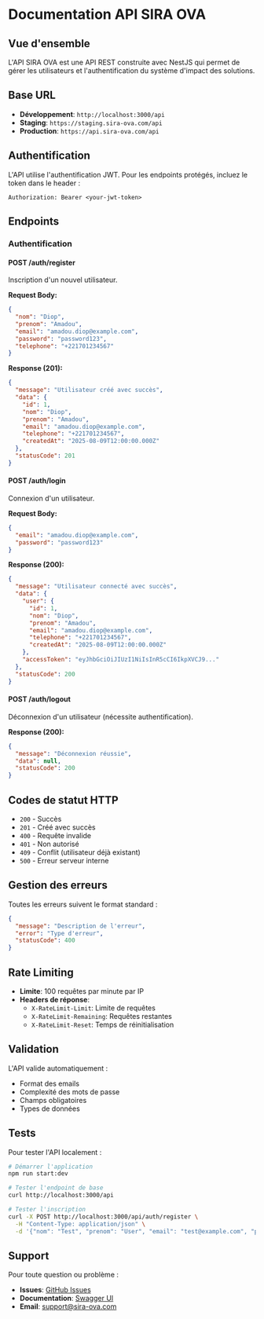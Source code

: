 # Documentation API SIRA OVA

## Vue d'ensemble

L'API SIRA OVA est une API REST construite avec NestJS qui permet de gérer les utilisateurs et l'authentification du système d'impact des solutions.

## Base URL

- **Développement**: `http://localhost:3000/api`
- **Staging**: `https://staging.sira-ova.com/api`
- **Production**: `https://api.sira-ova.com/api`

## Authentification

L'API utilise l'authentification JWT. Pour les endpoints protégés, incluez le token dans le header :

```http
Authorization: Bearer <your-jwt-token>
```

## Endpoints

### Authentification

#### POST /auth/register
Inscription d'un nouvel utilisateur.

**Request Body:**
```json
{
  "nom": "Diop",
  "prenom": "Amadou",
  "email": "amadou.diop@example.com",
  "password": "password123",
  "telephone": "+221701234567"
}
```

**Response (201):**
```json
{
  "message": "Utilisateur créé avec succès",
  "data": {
    "id": 1,
    "nom": "Diop",
    "prenom": "Amadou",
    "email": "amadou.diop@example.com",
    "telephone": "+221701234567",
    "createdAt": "2025-08-09T12:00:00.000Z"
  },
  "statusCode": 201
}
```

#### POST /auth/login
Connexion d'un utilisateur.

**Request Body:**
```json
{
  "email": "amadou.diop@example.com",
  "password": "password123"
}
```

**Response (200):**
```json
{
  "message": "Utilisateur connecté avec succès",
  "data": {
    "user": {
      "id": 1,
      "nom": "Diop",
      "prenom": "Amadou",
      "email": "amadou.diop@example.com",
      "telephone": "+221701234567",
      "createdAt": "2025-08-09T12:00:00.000Z"
    },
    "accessToken": "eyJhbGciOiJIUzI1NiIsInR5cCI6IkpXVCJ9..."
  },
  "statusCode": 200
}
```

#### POST /auth/logout
Déconnexion d'un utilisateur (nécessite authentification).

**Response (200):**
```json
{
  "message": "Déconnexion réussie",
  "data": null,
  "statusCode": 200
}
```

## Codes de statut HTTP

- `200` - Succès
- `201` - Créé avec succès
- `400` - Requête invalide
- `401` - Non autorisé
- `409` - Conflit (utilisateur déjà existant)
- `500` - Erreur serveur interne

## Gestion des erreurs

Toutes les erreurs suivent le format standard :

```json
{
  "message": "Description de l'erreur",
  "error": "Type d'erreur",
  "statusCode": 400
}
```

## Rate Limiting

- **Limite**: 100 requêtes par minute par IP
- **Headers de réponse**:
  - `X-RateLimit-Limit`: Limite de requêtes
  - `X-RateLimit-Remaining`: Requêtes restantes
  - `X-RateLimit-Reset`: Temps de réinitialisation

## Validation

L'API valide automatiquement :
- Format des emails
- Complexité des mots de passe
- Champs obligatoires
- Types de données

## Tests

Pour tester l'API localement :

```bash
# Démarrer l'application
npm run start:dev

# Tester l'endpoint de base
curl http://localhost:3000/api

# Tester l'inscription
curl -X POST http://localhost:3000/api/auth/register \
  -H "Content-Type: application/json" \
  -d '{"nom": "Test", "prenom": "User", "email": "test@example.com", "password": "password123"}'
```

## Support

Pour toute question ou problème :
- **Issues**: [GitHub Issues](https://github.com/your-repo/issues)
- **Documentation**: [Swagger UI](http://localhost:3000/api/docs)
- **Email**: support@sira-ova.com
